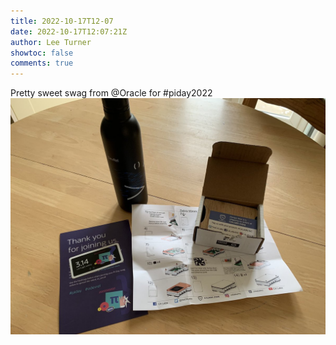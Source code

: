 ```yaml
---
title: 2022-10-17T12-07
date: 2022-10-17T12:07:21Z
author: Lee Turner
showtoc: false
comments: true
---
```


Pretty sweet swag from @Oracle for #piday2022 ![](/img/x//1581980181052678145-FfRSlfMXwAEcvm0.jpg)

